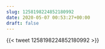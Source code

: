 ```yaml
---
slug: 1258198224852180992
date: 2020-05-07 00:53:27+00:00
draft: false
---
```


{{< tweet 1258198224852180992 >}}
